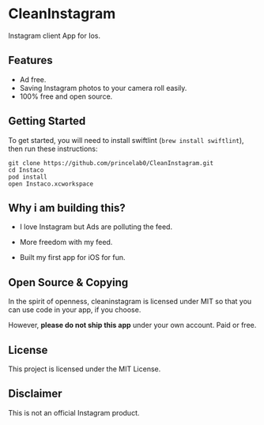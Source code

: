 # CleanInstagram
Instagram client App for Ios.


## Features

* Ad free.
* Saving Instagram photos to your camera roll easily.
* 100% free and open source.



## Getting Started

To get started, you will need to install swiftlint (`brew install swiftlint`), then run these instructions:

```
git clone https://github.com/princelab0/CleanInstagram.git
cd Instaco
pod install
open Instaco.xcworkspace
```

## Why i am building this?

- I love Instagram but Ads are polluting the feed.

- More freedom with my feed.

- Built my first app for iOS for fun.

  
## Open Source & Copying

In the spirit of openness, cleaninstagram is licensed under MIT so that you can use code in your app, if you choose.

However, **please do not ship this app** under your own account. Paid or free.


## License

This project is licensed under the MIT License.


## Disclaimer

This is not an official Instagram product.
